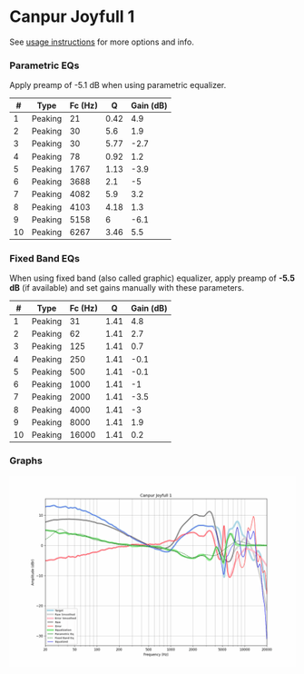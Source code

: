 # Canpur Joyfull 1
See [usage instructions](https://github.com/jaakkopasanen/AutoEq#usage) for more options and info.

### Parametric EQs
Apply preamp of -5.1 dB when using parametric equalizer.

|   # | Type    |   Fc (Hz) |    Q |   Gain (dB) |
|-----|---------|-----------|------|-------------|
|   1 | Peaking |        21 | 0.42 |         4.9 |
|   2 | Peaking |        30 | 5.6  |         1.9 |
|   3 | Peaking |        30 | 5.77 |        -2.7 |
|   4 | Peaking |        78 | 0.92 |         1.2 |
|   5 | Peaking |      1767 | 1.13 |        -3.9 |
|   6 | Peaking |      3688 | 2.1  |        -5   |
|   7 | Peaking |      4082 | 5.9  |         3.2 |
|   8 | Peaking |      4103 | 4.18 |         1.3 |
|   9 | Peaking |      5158 | 6    |        -6.1 |
|  10 | Peaking |      6267 | 3.46 |         5.5 |

### Fixed Band EQs
When using fixed band (also called graphic) equalizer, apply preamp of **-5.5 dB** (if available) and set gains manually with these parameters.

|   # | Type    |   Fc (Hz) |    Q |   Gain (dB) |
|-----|---------|-----------|------|-------------|
|   1 | Peaking |        31 | 1.41 |         4.8 |
|   2 | Peaking |        62 | 1.41 |         2.7 |
|   3 | Peaking |       125 | 1.41 |         0.7 |
|   4 | Peaking |       250 | 1.41 |        -0.1 |
|   5 | Peaking |       500 | 1.41 |        -0.1 |
|   6 | Peaking |      1000 | 1.41 |        -1   |
|   7 | Peaking |      2000 | 1.41 |        -3.5 |
|   8 | Peaking |      4000 | 1.41 |        -3   |
|   9 | Peaking |      8000 | 1.41 |         1.9 |
|  10 | Peaking |     16000 | 1.41 |         0.2 |

### Graphs
![](./Canpur%20Joyfull%201.png)
